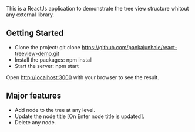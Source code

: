This is a ReactJs application to demonstrate the tree view structure whitout any external library.

## Getting Started

- Clone the project: git clone https://github.com/pankajunhale/react-treeview-demo.git
- Install the packages: npm install
- Start the server: npm start

Open [http://localhost:3000](http://localhost:3000) with your browser to see the result.

## Major features

- Add node to the tree at any level.
- Update the node title [On Enter node title is updated].
- Delete any node.
